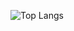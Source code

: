![Top Langs](https://github-readme-stats.vercel.app/api/top-langs/?username=CodingDos&theme=dark&hide_progress=true)
